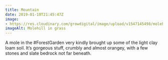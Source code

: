 ```yaml
---
title: Mountain
date: 2019-01-10T21:45:47Z
image: 
- https://res.cloudinary.com/growdigital/image/upload/v1547145498/molehill-863D2E17.jpg
imageAlt: Molehill in grass
---
```


A mole in the #ForestGarden very kindly brought up some of the light clay loam soil. It’s gorgeous stuff, crumbly and almost orangey, with a few stones and slate bedrock not far beneath.

